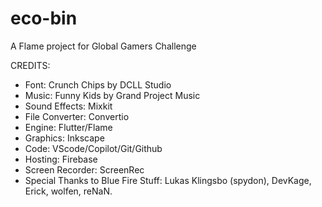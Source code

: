 # eco-bin

A Flame project for Global Gamers Challenge

CREDITS:
  
 - Font: Crunch Chips by DCLL Studio
 - Music: Funny Kids by Grand Project Music
 - Sound Effects: Mixkit
 - File Converter: Convertio 
 - Engine: Flutter/Flame
 - Graphics: Inkscape
 - Code: VScode/Copilot/Git/Github
 - Hosting: Firebase
 - Screen Recorder: ScreenRec
 - Special Thanks to Blue Fire Stuff: Lukas Klingsbo (spydon), DevKage, Erick, wolfen, reNaN.

